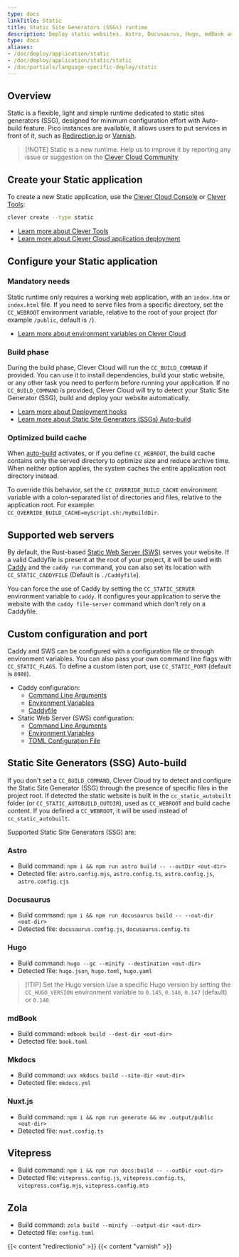 ```yaml
---
type: docs
linkTitle: Static
title: Static Site Generators (SSGs) runtime
description: Deploy static websites. Astro, Docusaurus, Hugo, mdBook and Mkdocs autobuild
type: docs
aliases:
- /doc/deploy/application/static
- /doc/deploy/application/static/static
- /doc/partials/language-specific-deploy/static
---
```


## Overview

Static is a flexible, light and simple runtime dedicated to static sites generators (SSG), designed for minimum configuration effort with Auto-build feature. Pico instances are available, it allows users to put services in front of it, such as [Redirection.io](https://www.clever-cloud.com/developers/doc/reference/reference-environment-variables/#use-redirectionio-as-a-proxy) or [Varnish](/developers/doc/administrate/cache/).

> [!NOTE] Static is a new runtime. Help us to improve it by reporting any issue or suggestion on the [Clever Cloud Community](https://github.com/CleverCloud/Community/discussions/categories/paas-runtimes)

## Create your Static application

To create a new Static application, use the [Clever Cloud Console](https://console.clever-cloud.com) or [Clever Tools](https://github.com/CleverCloud/clever-tools):

```bash
clever create --type static
```
* [Learn more about Clever Tools](/developers/doc/cli/)
* [Learn more about Clever Cloud application deployment](/developers/doc/quickstart/#create-an-application-step-by-step)

## Configure your Static application

### Mandatory needs

Static runtime only requires a working web application, with an `index.htm` or `index.html` file. If you need to serve files from a specific directory, set the `CC_WEBROOT` environment variable, relative to the root of your project (for example `/public`, default is `/`).

* [Learn more about environment variables on Clever Cloud](/developers/doc/reference/reference-environment-variables/)

### Build phase

During the build phase, Clever Cloud will run the `CC_BUILD_COMMAND` if provided. You can use it to install dependencies, build your static website, or any other task you need to perform before running your application. If no `CC_BUILD_COMMAND` is provided, Clever Cloud will try to detect your Static Site Generator (SSG), build and deploy your website automatically.

- [Learn more about Deployment hooks](/developers/doc/develop/build-hooks/)
- [Learn more about Static Site Generators (SSGs) Auto-build](#static-site-generators-ssg-auto-build)

### Optimized build cache

When [auto-build](#static-site-generators-ssg-auto-build) activates, or if you define `CC_WEBROOT`, the build cache contains only the served directory to optimize size and reduce archive time. When neither option applies, the system caches the entire application root directory instead.

To override this behavior, set the `CC_OVERRIDE_BUILD_CACHE` environment variable with a colon-separated list of directories and files, relative to the application root. For example: `CC_OVERRIDE_BUILD_CACHE=myScript.sh:/myBuildDir`.

## Supported web servers

By default, the Rust-based [Static Web Server (SWS)](https://static-web-server.net) serves your website. If a valid Caddyfile is present at the root of your project, it will be used with [Caddy](https://caddyserver.com) and the `caddy run` command, you can also set its location with `CC_STATIC_CADDYFILE` (Default is `./Caddyfile`).

You can force the use of Caddy by setting the `CC_STATIC_SERVER` environment variable to `caddy`. It configures your application to serve the website with the `caddy file-server` command which don't rely on a Caddyfile.

## Custom configuration and port

Caddy and SWS can be configured with a configuration file or through environment variables. You can also pass your own command line flags with `CC_STATIC_FLAGS`. To define a custom listen port, use `CC_STATIC_PORT` (default is `8080`).

- Caddy configuration:
  - [Command Line Arguments](https://caddyserver.com/docs/command-line)
  - [Environment Variables](https://caddyserver.com/docs/caddyfile/concepts#environment-variables)
  - [Caddyfile](https://caddyserver.com/docs/caddyfile)
- Static Web Server (SWS) configuration:
  - [Command Line Arguments](https://static-web-server.net/configuration/command-line-arguments/)
  - [Environment Variables](https://static-web-server.net/configuration/environment-variables/)
  - [TOML Configuration File](https://static-web-server.net/configuration/config-file/)

## Static Site Generators (SSG) Auto-build

If you don't set a `CC_BUILD_COMMAND`, Clever Cloud try to detect and configure the Static Site Generator (SSG) through the presence of specific files in the project root. If detected the static website is built in the `cc_static_autobuilt` folder (or `CC_STATIC_AUTOBUILD_OUTDIR`), used as `CC_WEBROOT` and build cache content. If you defined a `CC_WEBROOT`, it will be used instead of `cc_static_autobuilt`.

Supported Static Site Generators (SSG) are:

### Astro

* Build command: `npm i && npm run astro build -- --outDir <out-dir>`
* Detected file: `astro.config.mjs`, `astro.config.ts`, `astro.config.js`, `astro.config.cjs`

### Docusaurus

* Build command: `npm i && npm run docusaurus build -- --out-dir <out-dir>`
* Detected file: `docusaurus.config.js`, `docusaurus.config.ts`

### Hugo

* Build command: `hugo --gc --minify --destination <out-dir>`
* Detected file: `hugo.json`, `hugo.toml`, `hugo.yaml`

>[!TIP] Set the Hugo version
>Use a specific Hugo version by setting the `CC_HUGO_VERSION` environment variable to `0.145`, `0.146`, `0.147` (default) or `0.148`

### mdBook

* Build command: `mdbook build --dest-dir <out-dir>`
* Detected file: `book.toml`

### Mkdocs

* Build command: `uvx mkdocs build --site-dir <out-dir>`
* Detected file: `mkdocs.yml`

### Nuxt.js

* Build command: `npm i && npm run generate && mv .output/public <out-dir>`
* Detected file: `nuxt.config.ts`

## Vitepress

* Build command: `npm i && npm run docs:build -- --outDir <out-dir>`
* Detected file: `vitepress.config.js`, `vitepress.config.ts`, `vitepress.config.mjs`, `vitepress.config.mts`

## Zola

* Build command: `zola build --minify --output-dir <out-dir>`
* Detected file: `config.toml`

{{< content "redirectionio" >}}
{{< content "varnish" >}}
